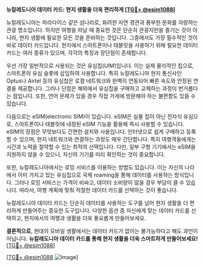 **뉴칼레도니아 데이터 카드: 현지 생활을 더욱 편리하게 [[TG💪+ @esim1088](https://t.me/s/esim1088)]**

뉴칼레도니아는 파라다이스 같은 섬나라로, 화려한 자연 경관과 풍부한 문화를 자랑하는 관광 명소입니다. 하지만 여행을 떠날 때 중요한 것은 단순히 관광지만을 즐기는 것이 아니라, 현지 생활에 필요한 모든 것을 준비하는 것입니다. 그중에서도 가장 필수적인 것이 바로 데이터 카드입니다. 현지에서 스마트폰이나 태블릿을 사용하기 위해 필요한 데이터 카드는 여러 종류가 있으며, 각각의 특징과 장단점이 존재합니다.

우선 가장 일반적으로 사용되는 것은 유심칩(UIM)입니다. 이는 실제 물리적인 칩으로, 스마트폰의 유심 슬롯에 삽입하여 사용합니다. 특히 뉴칼레도니아 현지 통신사인 Optus나 Airtel 등의 유심칩은 로컬 네트워크와 완벽히 연동되어 빠른 속도와 안정된 연결을 제공합니다. 그러나 단점은 해외에서 유심칩을 구매하고 교체하는 과정이 번거롭다는 점입니다. 또한, 언어 문제가 있을 경우 직접 가게에 방문해야 하는 불편함도 있을 수 있습니다.

다음으로는 eSIM(electronic SIM)이 있습니다. eSIM은 실물 칩이 아닌 전자식 유심으로, 스마트폰이나 태블릿에 내장된 eSIM 기능을 활용해 즉시 사용할 수 있습니다. eSIM의 장점은 무엇보다도 간편한 설치와 사용입니다. 인터넷으로 쉽게 구매하고 등록할 수 있으며, 현지 네트워크와 연결하는 과정도 매우 간단합니다. 특히 여행객들에게는 시간과 노력을 절약할 수 있는 최적의 선택입니다. 다만, 일부 구형 기기에서는 eSIM을 지원하지 않을 수 있으니, 자신의 기기를 미리 확인하는 것이 중요합니다.

또한, 뉴칼레도니아에서는 로밍 서비스를 이용하는 방법도 있습니다. 이는 자신의 나라에서 이미 가지고 있는 유심칩으로 국제 roaming을 통해 데이터를 사용하는 방식입니다. 그러나 로밍 서비스는 가격이 비싸고, 데이터 소비량이 많을 경우 부담이 클 수 있습니다. 따라서, 여행 계획에 맞춰 적절한 데이터 카드를 선택하는 것이 좋습니다.

뉴칼레도니아 데이터 카드는 단순히 데이터를 사용하는 도구를 넘어 현지 생활을 더 편리하게 만들어주는 중요한 도구입니다. 다양한 옵션 중 자신에게 맞는 데이터 카드를 선택하고, 현지에서의 여행과 생활을 더욱 풍요롭게 만들어보세요.

**결론적으로**, 현대의 모바일 생활에서는 데이터 카드가 없이는 불가능하다고 해도 과언이 아닙니다. **뉴칼레도니아 데이터 카드를 통해 현지 생활을 더욱 스마트하게 만들어보세요!** [[TG💪+ @esim1088](https://t.me/s/esim1088)]

[[TG💪+ @esim1088](https://t.me/s/esim1088) ![Image](https://i.postimg.cc/Y0z9fWf4/image.png)]